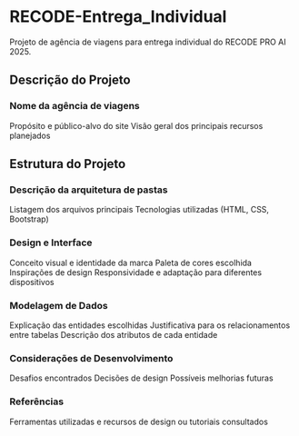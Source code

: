 # RECODE-Entrega_Individual

 Projeto de agência de viagens para entrega individual do RECODE PRO AI 2025.

## Descrição do Projeto

### Nome da agência de viagens

Propósito e público-alvo do site Visão geral dos principais recursos planejados

## Estrutura do Projeto

### Descrição da arquitetura de pastas
Listagem dos arquivos principais Tecnologias utilizadas (HTML, CSS, Bootstrap)


### Design e Interface

Conceito visual e identidade da marca Paleta de cores escolhida Inspirações de design Responsividade e adaptação para diferentes dispositivos


### Modelagem de Dados

Explicação das entidades escolhidas Justificativa para os relacionamentos entre tabelas Descrição dos atributos de cada entidade


### Considerações de Desenvolvimento

Desafios encontrados Decisões de design Possíveis melhorias futuras


### Referências

Ferramentas utilizadas e recursos de design ou tutoriais consultados